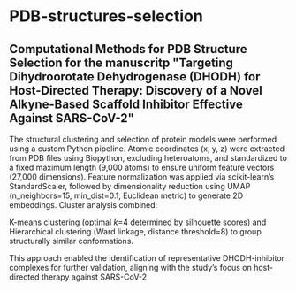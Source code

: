 # PDB-structures-selection
## Computational Methods for PDB Structure Selection for the manuscritp "Targeting Dihydroorotate Dehydrogenase (DHODH) for Host-Directed Therapy: Discovery of a Novel Alkyne-Based Scaffold Inhibitor Effective Against SARS-CoV-2"

The structural clustering and selection of protein models were performed using a custom Python pipeline. Atomic coordinates (x, y, z) were extracted from PDB files using Biopython, excluding heteroatoms, and standardized to a fixed maximum length (9,000 atoms) to ensure uniform feature vectors (27,000 dimensions). Feature normalization was applied via scikit-learn’s StandardScaler, followed by dimensionality reduction using UMAP (n_neighbors=15, min_dist=0.1, Euclidean metric) to generate 2D embeddings. Cluster analysis combined:

K-means clustering (optimal *k*=4 determined by silhouette scores) and Hierarchical clustering (Ward linkage, distance threshold=8) to group structurally similar conformations.

This approach enabled the identification of representative DHODH-inhibitor complexes for further validation, aligning with the study’s focus on host-directed therapy against SARS-CoV-2
